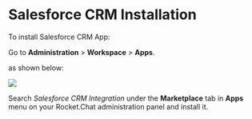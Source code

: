 # Salesforce CRM Installation

To install Salesforce CRM App:

Go to **Administration** > **Workspace** > **Apps**.

as shown below:

![](<../../../../.gitbook/assets/2021-11-20\_23-29-48 (1) (1) (1) (1) (12) (10) (1) (1) (5).png>)

Search _Salesforce CRM Integration_ under the **Marketplace** tab in **Apps** menu on your Rocket.Chat administration panel and install it.
